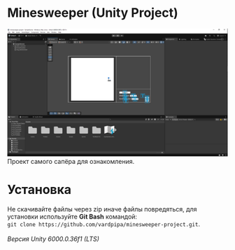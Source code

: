 # Minesweeper (Unity Project)
<img src=screenshot.PNG>
Проект самого сапёра для ознакомления.

# Установка
Не скачивайте файлы через zip иначе файлы повредяться, для установки используйте **Git Bash** командой:<br>`git clone https://github.com/vardpipa/minesweeper-project.git`.<br><br>*Версия Unity 6000.0.36f1 (LTS)*
